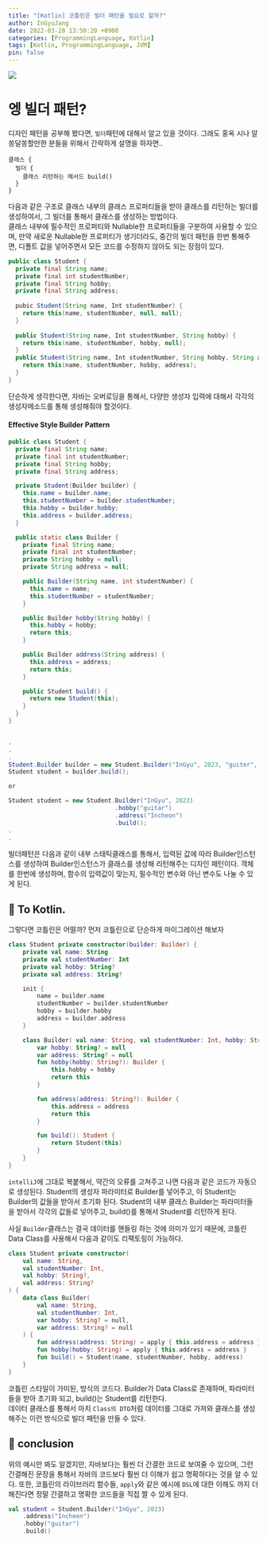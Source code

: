 ```yaml
---
title: "[Kotlin] 코틀린은 빌더 패턴을 필요로 할까?"
author: InGyuJang
date: 2022-03-28 13:50:20 +0900
categories: [ProgrammingLanguage, Kotlin]
tags: [Kotlin, ProgrammingLanguage, JVM]
pin: false
---
```

![](https://media.giphy.com/media/xT5LMJT72fM6WKP0is/giphy.gif)

#  엥 빌더 패턴?
디자인 패턴을 공부해 봤다면, `빌더`패턴에 대해서 알고 있을 것이다. 그래도 홍옥 시나 알쏭달쏭할만한 분들을 위해서 간략하게 설명을 하자면..

```
클래스 {
  빌더 {
    클래스 리턴하는 메서드 build()
  }
}
```
다음과 같은 구조로 클래스 내부의 클래스 프로퍼티들을 받아 클래스를 리턴하는 빌더를 생성하여서, 그 빌더를 통해서 클래스를 생성하는 방법이다.  
클래스 내부에 필수적인 프로퍼티와 Nullable한 프로퍼티들을 구분하여 사용할 수 있으며, 만약 새로운 Nullable한 프로퍼티가 생기더라도, 중간의 빌더 패턴을 한번 통해주면, 디폴트 값을 넣어주면서 모든 코드를 수정하지 않아도 되는 장점이 있다.

```java
public class Student {
  private final String name;
  private final int studentNumber;
  private final String hobby;
  private final String address;
  
  pubic Student(String name, Int studentNumber) {
    return this(name, studentNumber, null, null);
  }
  
  public Student(String name, Int studentNumber, String hobby) {
    return this(name, studentNumber, hobby, null);
  }
  public Student(String name, Int studentNumber, String hobby, String address) {
    return this(name, studentNumber, hobby, address);
  }
}
```
단순하게 생각한다면, 자바는 오버로딩을 통해서, 다양한 생성자 입력에 대해서 각각의 생성자메소드를 통해 생성해줘야 할것이다.

#### Effective Style Builder Pattern

```java
public class Student {
  private final String name;
  private final int studentNumber;
  private final String hobby;
  private final String address;

  private Student(Builder builder) {
    this.name = builder.name;
    this.studentNumber = builder.studentNumber;
    this.hobby = builder.hobby;
    this.address = builder.address;
  }

  public static class Builder {
    private final String name;
    private final int studentNumber;
    private String hobby = null;
    private String address = null;

    public Builder(String name, int studentNumber) {
      this.name = name;
      this.studentNumber = studentNumber;
    }

    public Builder hobby(String hobby) {
      this.hobby = hobby;
      return this;
    }

    public Builder address(String address) {
      this.address = address;
      return this;
    }

    public Student build() {
      return new Student(this);
    }
  }
}


.
.
.
Student.Builder builder = new Student.Builder("InGyu", 2023, "guiter", "Incheon");
Student student = builder.build();

or

Student student = new Student.Builder("InGyu", 2023)
                              .hobby("guitar")
                              .address("Incheon")
                              .build();
.
.
```
빌더패턴은 다음과 같이 내부 스태틱클래스를 통해서, 입력된 값에 따라 Builder인스턴스를 생성하여 Builder인스턴스가 클래스를 생성해 리턴해주는 디자인 패턴이다. 객체를 한번에 생성하며, 함수의 입력값이 맞는지, 필수적인 변수와 아닌 변수도 나눌 수 있게 된다.

## 🤦 To Kotlin.
그렇다면 코틀린은 어떨까? 먼저 코틀린으로 단순하게 마이그레이션 해보자

```kotlin
class Student private constructor(builder: Builder) {
    private val name: String
    private val studentNumber: Int
    private val hobby: String?
    private val address: String?

    init {
        name = builder.name
        studentNumber = builder.studentNumber
        hobby = builder.hobby
        address = builder.address
    }

    class Builder( val name: String, val studentNumber: Int, hobby: String?, address: String?) {
        var hobby: String? = null
        var address: String? = null
        fun hobby(hobby: String?): Builder {
            this.hobby = hobby
            return this
        }

        fun address(address: String?): Builder {
            this.address = address
            return this
        }

        fun build(): Student {
            return Student(this)
        }
    }
}
```
`intelliJ`에 그대로 복붙해서, 약간의 오류를 고쳐주고 나면 다음과 같은 코드가 자동으로 생성된다. Student의 생성자 파라미터로 Builder를 넣어주고, 이 Student는 Builder의 값들을 받아서 초기화 된다. Student의 내부 클래스 Builder는 파라미터들을 받아서 각각의 값들로 넣어주고, build()를 통해서 Student를 리턴하게 된다.

사실 `Builder`클래스는 결국 데이터를 핸들링 하는 것에 의미가 있기 때문에, 코틀린 Data Class를 사용해서 다음과 같이도 리팩토링이 가능하다.
```kotlin
class Student private constructor(
    val name: String,
    val studentNumber: Int,
    val hobby: String?,
    val address: String?
) {
    data class Builder(
        val name: String,
        val studentNumber: Int,
        var hobby: String? = null,
        var address: String? = null
    ) {
        fun address(address: String) = apply { this.address = address }
        fun hobby(hobby: String) = apply { this.address = address }
        fun build() = Student(name, studentNumber, hobby, address)
    }
}
```
코틀린 스타일이 가미된, 방식의 코드다. Builder가 Data Class로 존재하며, 파라미터들을 받아 초기화 되고, build()는 Student를 리턴한다.  
데이터 클래스를 통해서 마치 `Class의 DTO`처럼 데이터를 그대로 가져와 클래스를 생성해주는 이런 방식으로 빌더 패턴을 만들 수 있다.  


## 📎 conclusion
위의 예시만 봐도 알겠지만, 자바보다는 훨씬 더 간결한 코드로 보여줄 수 있으며, 그런 간결해진 문장을 통해서 자바의 코드보다 훨씬 더 이해가 쉽고 명확하다는 것을 알 수 있다. 또한, 코틀린의 라이브러리 함수들, `apply`와 같은 예시에 `DSL`에 대한 이해도 까지 더해진다면 정말 간결하고 명확한 코드들을 직접 짤 수 있게 된다.  

```kotlin
val student = Student.Builder("InGyu", 2023)
    .address("Incheon")
    .hobby("guitar")
    .build()
```